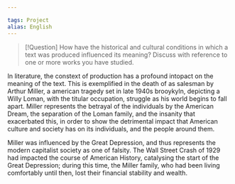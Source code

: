 ```yaml
---

tags: Project 
alias: English
---
```


> [!Question] 
> How have the historical and cultural conditions in which a text was produced influenced its meaning? Discuss with reference to one or more works you have studied.

In literature, the constext of production has a profound intopact on the meaning of the text. This is exemplified in the death of as salesman by Arthur Miller, a american tragedy set in late 1940s brooykyln, depicting a Willy Loman, with the titular occupation, struggle as his world begins to fall apart. Miller represents the betrayal of the individuals by the American Dream, the separation of the Loman family, and the insanity that exacerbated this, in order to show the detrimental impact that American culture and society has on its individuals, and the people around them.

Miller was influenced by the Great Depression, and thus represents the modern capitalist society as one of falsity. The Wall Street Crash of 1929 had impacted the course of American History, catalysing the start of the Great Depression; during this time, the Miller family, who had been living comfortably until then, lost their financial stability and wealth. 